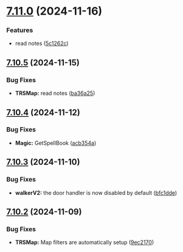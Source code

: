 # [7.11.0](https://github.com/Torwent/SRL-T/compare/v7.10.5...v7.11.0) (2024-11-16)


### Features

* read notes ([5c1262c](https://github.com/Torwent/SRL-T/commit/5c1262c7a4c50735537f10c69108461cd033e9f0))



## [7.10.5](https://github.com/Torwent/SRL-T/compare/v7.10.4...v7.10.5) (2024-11-15)


### Bug Fixes

* **TRSMap:** read notes ([ba36a25](https://github.com/Torwent/SRL-T/commit/ba36a2533184906b91787d8151ef2cc2d424ec90))



## [7.10.4](https://github.com/Torwent/SRL-T/compare/v7.10.3...v7.10.4) (2024-11-12)


### Bug Fixes

* **Magic:** GetSpellBook ([acb354a](https://github.com/Torwent/SRL-T/commit/acb354a52d4b967dd0fbcc4f4421471dad3315b0))



## [7.10.3](https://github.com/Torwent/SRL-T/compare/v7.10.2...v7.10.3) (2024-11-10)


### Bug Fixes

* **walkerV2:** the door handler is now disabled by default ([bfc1dde](https://github.com/Torwent/SRL-T/commit/bfc1dde439bc4636ecc798c1a95149f31241ad58))



## [7.10.2](https://github.com/Torwent/SRL-T/compare/v7.10.1...v7.10.2) (2024-11-09)


### Bug Fixes

* **TRSMap:** Map filters are automatically setup ([9ec2170](https://github.com/Torwent/SRL-T/commit/9ec2170c5d29f9a304e828a6560882c367ec8927))



